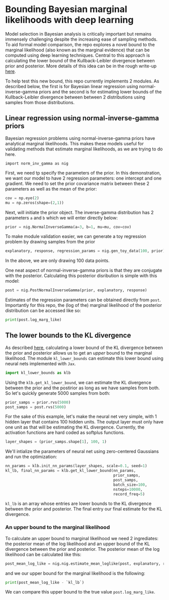 # Bounding Bayesian marginal likelihoods with deep learning
Model selection in Bayesian analysis is critically important but remains immensely challenging
despite the increasing ease of sampling methods. To aid formal model comparison, the repo explores 
a novel bound to the marginal likelihood (also known as the marginal evidence) that can be computed using deep
learning techniques. Central to this approach is calculating the lower bound of the Kullback-Leibler divergence between
prior and posterior. More details of this idea can be in the rough write-up [here](Bounding_marginal_likelihoods_with_deep_learning.pdf).

To help test this new bound, this repo currently implements 2 modules. As described below, the first is for Bayesian linear regression
using normal-inverse-gamma priors and the second is for estimating lower bounds of the Kullback-Leibler divergence between
between 2 distributions using samples from those distributions. 

## Linear regression using normal-inverse-gamma priors
Bayesian regression problems using normal-inverse-gamma priors have analytical marginal likelihoods. This makes these models
useful for validating methods that estimate marginal likelihoods, as we are trying to do here.
```
import norm_inv_gamma as nig
```
First, we need tp specify the parameters of the prior. In this demonstration, we want our model to have 2 regression parameters: one
intercept and one gradient. We need to set the prior covariance matrix between these 2 parameters as well as the mean of
the prior:
```python
cov = np.eye(2)   
mu = np.zeros(shape=(2,1))
```
Next, will initiate the prior object. The inverse-gamma distribution has 2 parameters `a` and `b` which we will enter
directly below: 
```python
prior = nig.NormalInverseGamma(a=3, b=1, mu=mu, cov=cov)
```
To make module validation easier, we can generate a toy regression problem by drawing samples from the prior
```python
explanatory, response, regression_params = nig.gen_toy_data(100, prior)
```
In the above, we are only drawing 100 data points.

One neat aspect of normal-inverse-gamma priors is that they are conjugate with the posterior. Calculating this posterior
disribution is simple with this model:
```python
post = nig.PostNormalInverseGamma(prior, explanatory, response)
```
Estimates of the regression parameters can be obtained directly from `post`. Importantly for this repo, the (log of the)
marginal likelihood of the posterior distribution can be accessed like so:
```python
print(post.log_marg_like)
```

## The lower bounds to the KL divergence 
As described [here](Bounding_marginal_likelihoods_with_deep_learning.pdf), calculating a lower bound of the KL divergence
between the prior and posterior allows us to get an _upper_ bound to the marginal likelihood. The module `kl_lower_bounds`
can estimate this lower bound using neural nets implemented with `Jax`.
```python
import kl_lower_bounds as klb
```
Using the `klb.get_kl_lower_bound`, we can estimate the KL divergence between the prior and the postirior as long as we
have samples from both. So let's quickly generate 5000 samples from both:
```python
prior_samps = prior.rvs(5000)
post_samps = post.rvs(5000)
```
For the sake of this example, let's make the neural net very simple, with 1 hidden layer that contains 100 hidden units.
The output layer must only have one unit as that will be estimating the KL divergence. Currently, the activation
functions are hard coded as softplus functions. 
```python
layer_shapes = (prior_samps.shape[1], 100, 1)
```
We'll intialize the parameters of neural net using zero-centered Gaussians and run the optimization:
```python
nn_params = klb.init_nn_params(layer_shapes, scale=0.1, seed=1)
kl_lb, final_nn_params = klb.get_kl_lower_bound(nn_params,
                                                prior_samps, 
                                                post_samps, 
                                                batch_size=100,
                                                nsteps=10000,
                                                record_freq=5)
``` 
`kl_lb` is an array whose entries are lower bounds to the KL divergence between the prior and posterior. The final entry
our final estimate for the KL divergence.

### An upper bound to the marginal likelihood
To calculate an upper bound to marginal likelihood we need 2 ingrediates: the posterior mean of the log likelihood and an
upper bound of the KL divergence between the prior and posterior. The posterior mean of the log likelihood can be calculated
like this:
```python
post_mean_log_like = nig.nig.estimate_mean_loglike(post, explanatory, response)
```
and we our upper bound for the marginal likelihood is the following:
```python
print(post_mean_log_like - `kl_lb`)
```
We can compare this upper bound to the true value `post.log_marg_like`.

